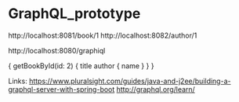 # GraphQL_prototype

http://localhost:8081/book/1
http://localhost:8082/author/1

http://localhost:8080/graphiql

{
  getBookById(id: 2) {
    title
    author {
      name
    }
  }
}

Links:
https://www.pluralsight.com/guides/java-and-j2ee/building-a-graphql-server-with-spring-boot
http://graphql.org/learn/
